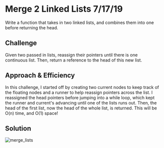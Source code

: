 # Merge 2 Linked Lists 7/17/19

Write a function that takes in two linked lists, and combines them into one before returning the head.

## Challenge

Given two passed in lists, reassign their pointers until there is one continuous list. Then, return a reference to the head of this new list.

## Approach & Efficiency

In this challenge, I started off by creating two current nodes to keep track of the floating nodes and a runner to help reassign pointers across the list. I reassigned the head pointers before jumping into a while loop, which kept the runner and current's advancing until one of the lists runs out. Then, the head of the first list, now the head of the whole list, is returned. This will be O(n) time, and O(1) space!

## Solution

![merge_lists](../../assets/merge_lists)
